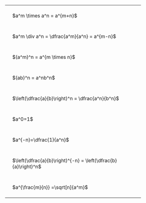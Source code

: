 ---
---

#  
<br>
<style type="text/css">
#T_574a1 th.col_heading {
  text-align: left;
  font-size: 1em;
}
#T_574a1 td {
  text-align: left;
  font-size: 1em;
  padding: 1.5em;
}
#T_574a1_row0_col0, #T_574a1_row1_col0, #T_574a1_row2_col0, #T_574a1_row3_col0, #T_574a1_row4_col0, #T_574a1_row5_col0, #T_574a1_row6_col0, #T_574a1_row7_col0, #T_574a1_row8_col0 {
  width: 400px;
  white-space: pre-wrap;
}
</style>
<table id="T_574a1">
  <thead>
  </thead>
  <tbody>
    <tr>
      <td id="T_574a1_row0_col0" class="data row0 col0" >$a^m \times a^n = a^{m+n}$</td>
    </tr>
    <tr>
      <td id="T_574a1_row1_col0" class="data row1 col0" >$a^m \div a^n = \dfrac{a^m}{a^n} = a^{m-n}$</td>
    </tr>
    <tr>
      <td id="T_574a1_row2_col0" class="data row2 col0" >$(a^m)^n = a^{m \times n}$</td>
    </tr>
    <tr>
      <td id="T_574a1_row3_col0" class="data row3 col0" >$(ab)^n = a^nb^n$</td>
    </tr>
    <tr>
      <td id="T_574a1_row4_col0" class="data row4 col0" >$\left(\dfrac{a}{b}\right)^n = \dfrac{a^n}{b^n}$</td>
    </tr>
    <tr>
      <td id="T_574a1_row5_col0" class="data row5 col0" >$a^0=1$</td>
    </tr>
    <tr>
      <td id="T_574a1_row6_col0" class="data row6 col0" >$a^{-n}=\dfrac{1}{a^n}$</td>
    </tr>
    <tr>
      <td id="T_574a1_row7_col0" class="data row7 col0" >$\left(\dfrac{a}{b}\right)^{-n} = \left(\dfrac{b}{a}\right)^n$</td>
    </tr>
    <tr>
      <td id="T_574a1_row8_col0" class="data row8 col0" >$a^{\frac{m}{n}} =\sqrt[n]{a^m}$</td>
    </tr>
  </tbody>
</table>
